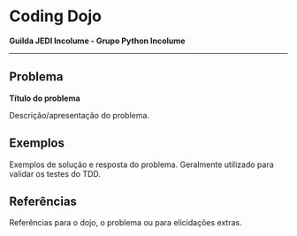 # Coding Dojo

**Guilda JEDI Incolume - Grupo Python Incolume**

---

## Problema

**Título do problema**

Descrição/apresentação do problema.

## Exemplos

Exemplos de solução e resposta do problema. Geralmente utilizado para validar os testes do TDD.

## Referências

Referências para o dojo, o problema ou para elicidações extras.
